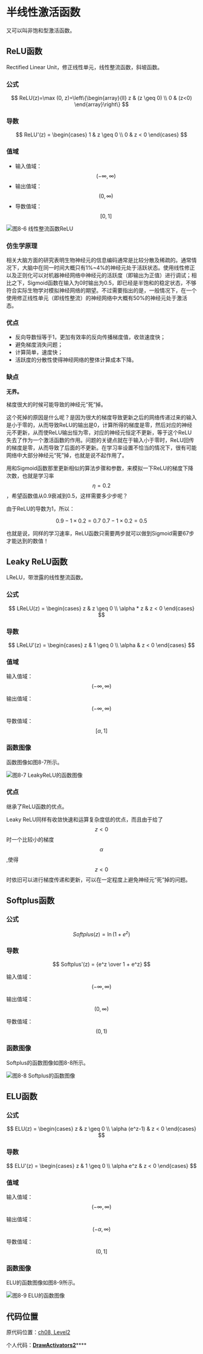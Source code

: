 # 半线性激活函数

又可以叫非饱和型激活函数。

## ReLU函数

Rectified Linear Unit，修正线性单元，线性整流函数，斜坡函数。

### 公式

$$
ReLU(z)=\max (0, z)=\left\{\begin{array}{ll}
z & (z \geq 0) \\
0 & (z<0)
\end{array}\right\}
$$

### 导数

$$
ReLU'(z) = \begin{cases} 1 & z \geq 0 \\ 0 & z < 0 \end{cases}
$$

### 值域

* 输入值域：$$(-\infty, \infty)$$
* 输出值域：$$(0,\infty)$$
* 导数值域：$$[0,1]$$

![&#x56FE;8-6 &#x7EBF;&#x6027;&#x6574;&#x6D41;&#x51FD;&#x6570;ReLU](../.gitbook/assets/image%20%28142%29.png)

### 仿生学原理

相关大脑方面的研究表明生物神经元的信息编码通常是比较分散及稀疏的。通常情况下，大脑中在同一时间大概只有1%~4%的神经元处于活跃状态。使用线性修正以及正则化可以对机器神经网络中神经元的活跃度（即输出为正值）进行调试；相比之下，Sigmoid函数在输入为0时输出为0.5，即已经是半饱和的稳定状态，不够符合实际生物学对模拟神经网络的期望。不过需要指出的是，一般情况下，在一个使用修正线性单元（即线性整流）的神经网络中大概有50%的神经元处于激活态。

### 优点

* 反向导数恒等于1，更加有效率的反向传播梯度值，收敛速度快；
* 避免梯度消失问题；
* 计算简单，速度快；
* 活跃度的分散性使得神经网络的整体计算成本下降。

### 缺点

**无界。**

梯度很大的时候可能导致的神经元“死”掉。

这个死掉的原因是什么呢？是因为很大的梯度导致更新之后的网络传递过来的输入是小于零的，从而导致ReLU的输出是0，计算所得的梯度是零，然后对应的神经元不更新，从而使ReLU输出恒为零，对应的神经元恒定不更新，等于这个ReLU失去了作为一个激活函数的作用。问题的关键点就在于输入小于零时，ReLU回传的梯度是零，从而导致了后面的不更新。在学习率设置不恰当的情况下，很有可能网络中大部分神经元“死”掉，也就是说不起作用了。

用和Sigmoid函数那里更新相似的算法步骤和参数，来模拟一下ReLU的梯度下降次数，也就是学习率$$\eta = 0.2$$，希望函数值从0.9衰减到0.5，这样需要多少步呢？

由于ReLU的导数为1，所以：

$$ 0.9-1\times 0.2=0.7 \ 0.7-1\times 0.2=0.5 $$

也就是说，同样的学习速率，ReLU函数只需要两步就可以做到Sigmoid需要67步才能达到的数值！

## Leaky ReLU函数

LReLU，带泄露的线性整流函数。

### 公式

$$
LReLU(z) = \begin{cases} z & z \geq 0 \\ \alpha * z & z < 0 \end{cases}
$$

### 导数

$$
LReLU'(z) = \begin{cases} z & 1 \geq 0 \\ \alpha & z < 0 \end{cases}
$$

### 值域

输入值域：$$(-\infty, \infty)$$

输出值域：$$(-\infty,\infty)$$

导数值域：$$[\alpha,1]$$

### 函数图像

函数图像如图8-7所示。

![&#x56FE;8-7 LeakyReLU&#x7684;&#x51FD;&#x6570;&#x56FE;&#x50CF;](../.gitbook/assets/image%20%28149%29.png)

### 优点

继承了ReLU函数的优点。

Leaky ReLU同样有收敛快速和运算复杂度低的优点，而且由于给了$$z<0$$时一个比较小的梯度$$\alpha$$,使得$$z<0$$时依旧可以进行梯度传递和更新，可以在一定程度上避免神经元“死”掉的问题。

## Softplus函数

### 公式

$$
Softplus(z) = \ln (1 + e^z)
$$

### 导数

$$
Softplus'(z) = {e^z \over 1 + e^z}
$$

输入值域：$$(-\infty, \infty)$$

输出值域：$$(0,\infty)$$

导数值域：$$(0,1)$$

### 函数图像

Softplus的函数图像如图8-8所示。

![&#x56FE;8-8 Softplus&#x7684;&#x51FD;&#x6570;&#x56FE;&#x50CF;](../.gitbook/assets/image%20%28145%29.png)

## ELU函数

### 公式

$$
ELU(z) = \begin{cases} z & z \geq 0 \\ \alpha (e^z-1) & z < 0 \end{cases}
$$

### 导数

$$
ELU'(z) = \begin{cases} z & 1 \geq 0 \\ \alpha e^z & z < 0 \end{cases}
$$

### 值域

输入值域：$$(-\infty, \infty)$$

输出值域：$$(-\alpha,\infty)$$

导数值域：$$(0,1]$$

### 函数图像

ELU的函数图像如图8-9所示。

![&#x56FE;8-9 ELU&#x7684;&#x51FD;&#x6570;&#x56FE;&#x50CF;](../.gitbook/assets/image%20%28143%29.png)

## 代码位置

原代码位置：[ch08, Level2](https://github.com/microsoft/ai-edu/blob/master/A-%E5%9F%BA%E7%A1%80%E6%95%99%E7%A8%8B/A2-%E7%A5%9E%E7%BB%8F%E7%BD%91%E7%BB%9C%E5%9F%BA%E6%9C%AC%E5%8E%9F%E7%90%86%E7%AE%80%E6%98%8E%E6%95%99%E7%A8%8B/SourceCode/ch08-ActivationFunction/Level2_DrawActivators2.py)

个人代码：[**DrawActivators2**](https://github.com/Knowledge-Precipitation-Tribe/Neural-network/blob/master/ActivationFunction/DrawActivators2.py)\*\*\*\*

